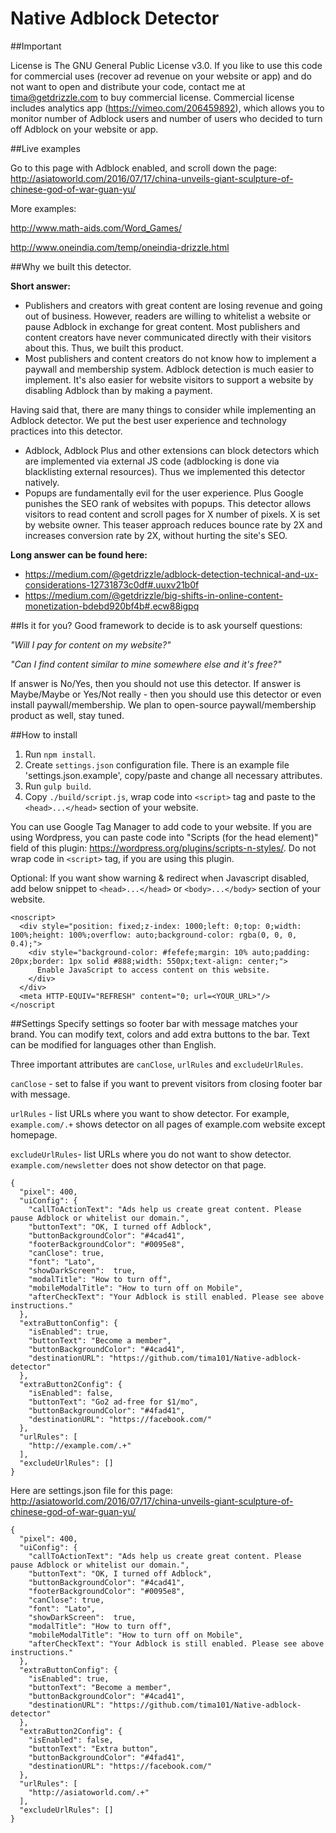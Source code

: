 # Native Adblock Detector

##Important

License is The GNU General Public License v3.0. If you like to use this code for commercial uses (recover ad revenue on your website or app) and do not want to open and distribute your code, contact me at tima@getdrizzle.com to buy commercial license. Commercial license includes analytics app (https://vimeo.com/206459892), which allows you to monitor number of Adblock users and number of users who decided to turn off Adblock on your website or app.

##Live examples

Go to this page with Adblock enabled, and scroll down the page:
http://asiatoworld.com/2016/07/17/china-unveils-giant-sculpture-of-chinese-god-of-war-guan-yu/

More examples:

http://www.math-aids.com/Word_Games/

http://www.oneindia.com/temp/oneindia-drizzle.html

##Why we built this detector.

**Short answer:**
- Publishers and creators with great content are losing revenue and going out of business. However, readers are willing to whitelist a website or pause Adblock in exchange for great content. Most publishers and content creators have never communicated directly with their visitors about this. Thus, we built this product.
- Most publishers and content creators do not know how to implement a paywall and membership system. Adblock detection is much easier to implement. It's also easier for website visitors to support a website by disabling Adblock than by making a payment.

Having said that, there are many things to consider while implementing an Adblock detector. We put the best user experience and technology practices into this detector.
- Adblock, Adblock Plus and other extensions can block detectors which are implemented via external JS code (adblocking is done via blacklisting external resources). Thus we implemented this detector natively.
- Popups are fundamentally evil for the user experience. Plus Google punishes the SEO rank of websites with popups. This detector allows visitors to read content and scroll pages for X number of pixels. X is set by website owner. This teaser approach reduces bounce rate by 2X and increases conversion rate by 2X, without hurting the site's SEO.


**Long answer can be found here:**
- https://medium.com/@getdrizzle/adblock-detection-technical-and-ux-considerations-12731873c0df#.uuxv21b0f
- https://medium.com/@getdrizzle/big-shifts-in-online-content-monetization-bdebd920bf4b#.ecw88igpq

##Is it for you?
Good framework to decide is to ask yourself questions: 

*"Will I pay for content on my website?"*

*"Can I find content similar to mine somewhere else and it's free?"*

If answer is No/Yes, then you should not use this detector.
If answer is Maybe/Maybe or Yes/Not really - then you should use this detector or even install paywall/membership.
We plan to open-source paywall/membership product as well, stay tuned.


##How to install
1. Run `npm install`.
1. Create `settings.json` configuration file. There is an example file 'settings.json.example', copy/paste and change all necessary attributes.
1. Run `gulp build`.
1. Copy `./build/script.js`, wrap code into `<script>` tag and paste to the `<head>...</head>` section of your website.

You can use Google Tag Manager to add code to your website.
If you are using Wordpress, you can paste code into "Scripts (for the head element)" field of this plugin: https://wordpress.org/plugins/scripts-n-styles/. Do not wrap code in `<script>` tag, if you are using this plugin.

Optional: If you want show warning & redirect when Javascript disabled, add below snippet to `<head>...</head>` or `<body>...</body>` section of your website.

```
<noscript>
  <div style="position: fixed;z-index: 1000;left: 0;top: 0;width: 100%;height: 100%;overflow: auto;background-color: rgba(0, 0, 0, 0.4);">
    <div style="background-color: #fefefe;margin: 10% auto;padding: 20px;border: 1px solid #888;width: 550px;text-align: center;">
      Enable JavaScript to access content on this website.
    </div>
  </div>
  <meta HTTP-EQUIV="REFRESH" content="0; url=<YOUR_URL>"/>
</noscript
```

##Settings
Specify settings so footer bar with message matches your brand. You can modify text, colors and add extra buttons to the bar.  Text can be modified for languages other than English.

Three important attributes are `canClose`, `urlRules` and `excludeUrlRules`.

`canClose` - set to false if you want to prevent visitors from closing footer bar with message.

`urlRules` - list URLs where you want to show detector. For example, `example.com/.+` shows detector on all pages of example.com website except homepage.

`excludeUrlRules`- list URLs where you do not want to show detector. `example.com/newsletter` does not show detector on that page.

```
{
  "pixel": 400,
  "uiConfig": {
    "callToActionText": "Ads help us create great content. Please pause Adblock or whitelist our domain.",
    "buttonText": "OK, I turned off Adblock",
    "buttonBackgroundColor": "#4cad41",
    "footerBackgroundColor": "#0095e8",
    "canClose": true,
    "font": "Lato",
    "showDarkScreen":  true,
    "modalTitle": "How to turn off",
    "mobileModalTitle": "How to turn off on Mobile",
    "afterCheckText": "Your Adblock is still enabled. Please see above instructions."
  },
  "extraButtonConfig": {
    "isEnabled": true,
    "buttonText": "Become a member",
    "buttonBackgroundColor": "#4cad41",
    "destinationURL": "https://github.com/tima101/Native-adblock-detector"
  },
  "extraButton2Config": {
    "isEnabled": false,
    "buttonText": "Go2 ad-free for $1/mo",
    "buttonBackgroundColor": "#4fad41",
    "destinationURL": "https://facebook.com/"
  },
  "urlRules": [
    "http://example.com/.+"
  ],
  "excludeUrlRules": []
}
```
Here are settings.json file for this page: http://asiatoworld.com/2016/07/17/china-unveils-giant-sculpture-of-chinese-god-of-war-guan-yu/

```
{
  "pixel": 400,
  "uiConfig": {
    "callToActionText": "Ads help us create great content. Please pause Adblock or whitelist our domain.",
    "buttonText": "OK, I turned off Adblock",
    "buttonBackgroundColor": "#4cad41",
    "footerBackgroundColor": "#0095e8",
    "canClose": true,
    "font": "Lato",
    "showDarkScreen":  true,
    "modalTitle": "How to turn off",
    "mobileModalTitle": "How to turn off on Mobile",
    "afterCheckText": "Your Adblock is still enabled. Please see above instructions."
  },
  "extraButtonConfig": {
    "isEnabled": true,
    "buttonText": "Become a member",
    "buttonBackgroundColor": "#4cad41",
    "destinationURL": "https://github.com/tima101/Native-adblock-detector"
  },
  "extraButton2Config": {
    "isEnabled": false,
    "buttonText": "Extra button",
    "buttonBackgroundColor": "#4fad41",
    "destinationURL": "https://facebook.com/"
  },
  "urlRules": [
    "http://asiatoworld.com/.+"
  ],
  "excludeUrlRules": []
}
```
